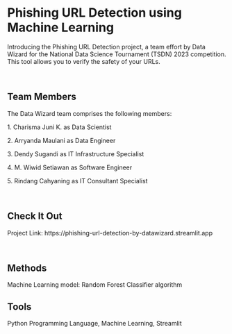 # Phishing URL Detection using Machine Learning

<p>Introducing the Phishing URL Detection project, a team effort by Data Wizard for the National Data Science Tournament (TSDN) 2023 competition. This tool allows you to verify the safety of your URLs.</p>
<br>

## Team Members 
<p>The Data Wizard team comprises the following members:</p>
<p>1. Charisma Juni K. as Data Scientist</p>
<p>2. Arryanda Maulani as Data Engineer</p>
<p>3. Dendy Sugandi as IT Infrastructure Specialist</p>
<p>4. M. Wiwid Setiawan as Software Engineer</p>
<p>5. Rindang Cahyaning as IT Consultant Specialist</p>
<br>

## Check It Out
<p>Project Link: https://phishing-url-detection-by-datawizard.streamlit.app</p>
<br>

## Methods
Machine Learning model: Random Forest Classifier algorithm
<br>

## Tools
Python Programming Language, Machine Learning, Streamlit